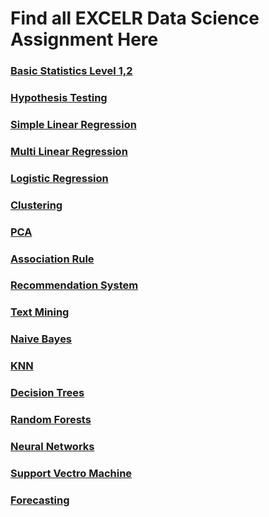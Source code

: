 
# Find all EXCELR Data Science Assignment Here

### [Basic Statistics Level 1,2](https://github.com/vangetibhavana23/Excelr-Data-Science-Assignments/tree/main/BASIC%20STATISTICS%20LEVEL%20-%201%2C2)

### [Hypothesis Testing](https://github.com/vangetibhavana23/Excelr-Data-Science-Assignments/tree/main/3.%20HYPOTHESIS_TESTING)

### [Simple Linear Regression](https://github.com/vangetibhavana23/Excelr-Data-Science-Assignments/tree/main/4.%20SIMPLE_LINEAR_REGRESSION)

### [Multi Linear Regression](https://github.com/vangetibhavana23/Excelr-Data-Science-Assignments/tree/main/5.%20MULTI_LINEAR_REGRESSION)

### [Logistic Regression](https://github.com/vangetibhavana23/Excelr-Data-Science-Assignments/tree/main/6.%20LOGISTIC_REGRESSION)

### [Clustering](https://github.com/vangetibhavana23/Excelr-Data-Science-Assignments/tree/main/7.%20CLUSTERING)

### [PCA](https://github.com/vangetibhavana23/Excelr-Data-Science-Assignments/tree/main/8.%20PCA)

### [Association Rule](https://github.com/vangetibhavana23/Excelr-Data-Science-Assignments/tree/main/9.%20ASSOCIATION_RULES)

### [Recommendation System](https://github.com/vangetibhavana23/Excelr-Data-Science-Assignments/tree/main/10.%20RECOMMENDATION_SYSTEM)

### [Text Mining ](https://github.com/vangetibhavana23/Excelr-Data-Science-Assignments/tree/main/11.%20TEXT_MINING)

### [Naive Bayes](https://github.com/vangetibhavana23/Excelr-Data-Science-Assignments/tree/main/12.%20NAIVE_BAYES)

### [KNN](https://github.com/vangetibhavana23/Excelr-Data-Science-Assignments/tree/main/13.%20KNN)

### [Decision Trees](https://github.com/vangetibhavana23/Excelr-Data-Science-Assignments/tree/main/14.%20DECISION_TREES)

### [Random Forests](https://github.com/vangetibhavana23/Excelr-Data-Science-Assignments/tree/main/15.%20RANDOM_FORESTS)

### [Neural Networks ](https://github.com/vangetibhavana23/Excelr-Data-Science-Assignments/tree/main/16.%20NEURAL_NETWORKS)

### [Support Vectro Machine](https://github.com/vangetibhavana23/Excelr-Data-Science-Assignments/tree/main/17.%20SUPPORT_VECTOR_MACHINES)

### [Forecasting](https://github.com/vangetibhavana23/Excelr-Data-Science-Assignments/tree/main/18.%20FORECASTING)

